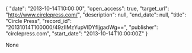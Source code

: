 {
  "date": "2013-10-14T10:00:00", 
  "open_access": true, 
  "target_url": "http://www.circlepress.com/", 
  "description": null, 
  "end_date": null, 
  "title": "Circle Press", 
  "record_id": "20131014T100000/49zIIMzYupVlDYfIjgadWg==", 
  "publisher": "circlepress.com", 
  "start_date": "2013-10-14T10:00:00Z"
}

None